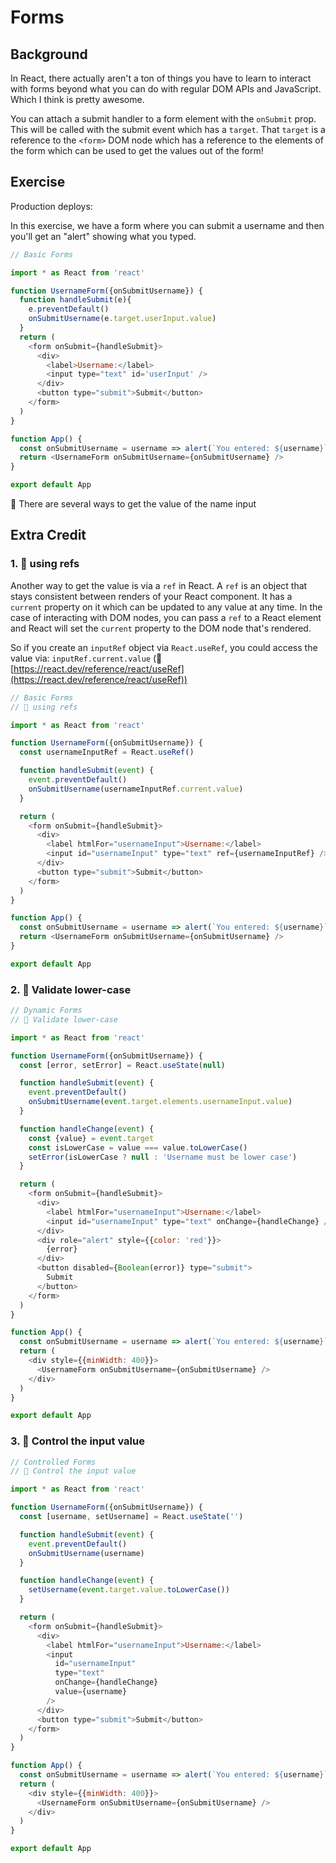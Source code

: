 # Forms

## Background

In React, there actually aren't a ton of things you have to learn to interact
with forms beyond what you can do with regular DOM APIs and JavaScript. Which I
think is pretty awesome.

You can attach a submit handler to a form element with the `onSubmit` prop. This
will be called with the submit event which has a `target`. That `target` is a
reference to the `<form>` DOM node which has a reference to the elements of the
form which can be used to get the values out of the form!

## Exercise

Production deploys:

In this exercise, we have a form where you can submit a username and then you'll
get an "alert" showing what you typed.

```js
// Basic Forms

import * as React from 'react'

function UsernameForm({onSubmitUsername}) {
  function handleSubmit(e){
    e.preventDefault()
    onSubmitUsername(e.target.userInput.value)
  }
  return (
    <form onSubmit={handleSubmit}>
      <div>
        <label>Username:</label>
        <input type="text" id='userInput' />
      </div>
      <button type="submit">Submit</button>
    </form>
  )
}

function App() {
  const onSubmitUsername = username => alert(`You entered: ${username}`)
  return <UsernameForm onSubmitUsername={onSubmitUsername} />
}

export default App

```

🦉 There are several ways to get the value of the name input

## Extra Credit

### 1. 💯 using refs

Another way to get the value is via a `ref` in React. A `ref` is an object that
stays consistent between renders of your React component. It has a `current`
property on it which can be updated to any value at any time. In the case of
interacting with DOM nodes, you can pass a `ref` to a React element and React
will set the `current` property to the DOM node that's rendered.

So if you create an `inputRef` object via `React.useRef`, you could access the
value via: `inputRef.current.value`
(📜[https://react.dev/reference/react/useRef](https://react.dev/reference/react/useRef))

```js
// Basic Forms
// 💯 using refs

import * as React from 'react'

function UsernameForm({onSubmitUsername}) {
  const usernameInputRef = React.useRef()

  function handleSubmit(event) {
    event.preventDefault()
    onSubmitUsername(usernameInputRef.current.value)
  }

  return (
    <form onSubmit={handleSubmit}>
      <div>
        <label htmlFor="usernameInput">Username:</label>
        <input id="usernameInput" type="text" ref={usernameInputRef} />
      </div>
      <button type="submit">Submit</button>
    </form>
  )
}

function App() {
  const onSubmitUsername = username => alert(`You entered: ${username}`)
  return <UsernameForm onSubmitUsername={onSubmitUsername} />
}

export default App

```

### 2. 💯 Validate lower-case

```js
// Dynamic Forms
// 💯 Validate lower-case

import * as React from 'react'

function UsernameForm({onSubmitUsername}) {
  const [error, setError] = React.useState(null)

  function handleSubmit(event) {
    event.preventDefault()
    onSubmitUsername(event.target.elements.usernameInput.value)
  }

  function handleChange(event) {
    const {value} = event.target
    const isLowerCase = value === value.toLowerCase()
    setError(isLowerCase ? null : 'Username must be lower case')
  }

  return (
    <form onSubmit={handleSubmit}>
      <div>
        <label htmlFor="usernameInput">Username:</label>
        <input id="usernameInput" type="text" onChange={handleChange} />
      </div>
      <div role="alert" style={{color: 'red'}}>
        {error}
      </div>
      <button disabled={Boolean(error)} type="submit">
        Submit
      </button>
    </form>
  )
}

function App() {
  const onSubmitUsername = username => alert(`You entered: ${username}`)
  return (
    <div style={{minWidth: 400}}>
      <UsernameForm onSubmitUsername={onSubmitUsername} />
    </div>
  )
}

export default App

```

### 3. 💯 Control the input value

```js
// Controlled Forms
// 💯 Control the input value

import * as React from 'react'

function UsernameForm({onSubmitUsername}) {
  const [username, setUsername] = React.useState('')

  function handleSubmit(event) {
    event.preventDefault()
    onSubmitUsername(username)
  }

  function handleChange(event) {
    setUsername(event.target.value.toLowerCase())
  }

  return (
    <form onSubmit={handleSubmit}>
      <div>
        <label htmlFor="usernameInput">Username:</label>
        <input
          id="usernameInput"
          type="text"
          onChange={handleChange}
          value={username}
        />
      </div>
      <button type="submit">Submit</button>
    </form>
  )
}

function App() {
  const onSubmitUsername = username => alert(`You entered: ${username}`)
  return (
    <div style={{minWidth: 400}}>
      <UsernameForm onSubmitUsername={onSubmitUsername} />
    </div>
  )
}

export default App
```
